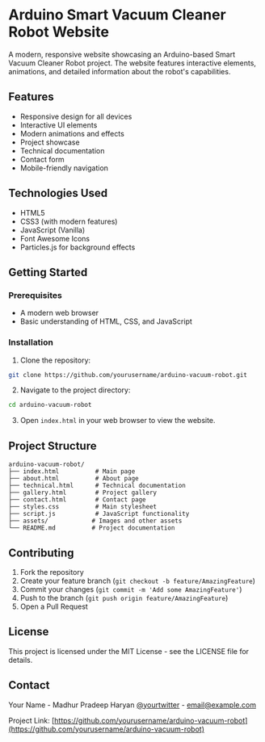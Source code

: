 # Arduino Smart Vacuum Cleaner Robot Website

A modern, responsive website showcasing an Arduino-based Smart Vacuum Cleaner Robot project. The website features interactive elements, animations, and detailed information about the robot's capabilities.

## Features

- Responsive design for all devices
- Interactive UI elements
- Modern animations and effects
- Project showcase
- Technical documentation
- Contact form
- Mobile-friendly navigation

## Technologies Used

- HTML5
- CSS3 (with modern features)
- JavaScript (Vanilla)
- Font Awesome Icons
- Particles.js for background effects

## Getting Started

### Prerequisites

- A modern web browser
- Basic understanding of HTML, CSS, and JavaScript

### Installation

1. Clone the repository:
```bash
git clone https://github.com/yourusername/arduino-vacuum-robot.git
```

2. Navigate to the project directory:
```bash
cd arduino-vacuum-robot
```

3. Open `index.html` in your web browser to view the website.

## Project Structure

```
arduino-vacuum-robot/
├── index.html          # Main page
├── about.html          # About page
├── technical.html      # Technical documentation
├── gallery.html        # Project gallery
├── contact.html        # Contact page
├── styles.css          # Main stylesheet
├── script.js           # JavaScript functionality
├── assets/            # Images and other assets
└── README.md          # Project documentation
```

## Contributing

1. Fork the repository
2. Create your feature branch (`git checkout -b feature/AmazingFeature`)
3. Commit your changes (`git commit -m 'Add some AmazingFeature'`)
4. Push to the branch (`git push origin feature/AmazingFeature`)
5. Open a Pull Request

## License

This project is licensed under the MIT License - see the LICENSE file for details.

## Contact

Your Name - Madhur Pradeep Haryan [@yourtwitter](https://twitter.com/yourtwitter) - email@example.com

Project Link: [https://github.com/yourusername/arduino-vacuum-robot](https://github.com/yourusername/arduino-vacuum-robot) 
